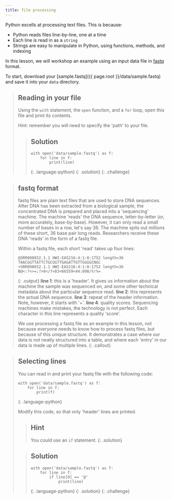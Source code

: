 ```yaml
---
title: file processing
---
```


Python excells at processing text files. This is because:

* Python reads files line-by-line, one at a time
* Each line is read in as a `string`
* Strings are easy to manipulate in Python, using functions, methods, and indexing

In this lesson, we will workshop an example using an input data file 
in [fastq](https://en.wikipedia.org/wiki/FASTQ_format) format.

To start, download your [sample.fastq]({{ page.root }}/data/sample.fastq) and 
save it into your `data` directory.

> ## Reading in your file
> 
> Using the `with` statement, the `open` function, and a `for` loop,
> open this file and print its contents.
>
> Hint: remember you will need to specify the 'path' to your file.
>
> > ## Solution
> > ~~~
> > with open('data/sample.fastq') as f:
> >     for line in f:
> >         print(line)
> > ~~~
> > {: .language-python}
> {: .solution}
{: .challenge}

> ## fastq format
> fastq files are plain text files that are used to store DNA sequences.
> After DNA has been extracted from a biological sample, the concentrated
> DNA is prepared and placed into a 'sequencing' machine. The machine
> 'reads' the DNA sequence, letter-by-letter (or, more accurately, base-by-base).
> However, it can only read a small number of bases in a row, let's say 36. 
> The machine spits out millions of these short, 36 base pair long reads. 
> Researchers receive these DNA 'reads' in the form of a fastq file. 
> 
> Within a fastq file, each short 'read' takes up four lines:
> 
> ~~~
> @SRR098032.1.1 HWI-EAS216:4:1:0:1752 length=36
> TAACGGTTATTCTGCGGTTGAGATTGTTGGGGCNGC
> +SRR098032.1.1 HWI-EAS216:4:1:0:1752 length=36
> B@<:?<>=;?>8</7<83<66559<44:898/%!%=
> ~~~
> {: .output}
> **line 1**: this is a 'header'. It gives us information about the machine
> the sample was sequenced on, and some other technical metadata about the 
> particular sequence read.
> **line 2**: this represents the actual DNA sequence. 
> **line 3**: repeat of the header information. Note, however, it starts with '+'.
> **line 4**: quality scores. Sequencing machines make mistakes, the technology is 
> not perfect. Each character in this line represents a quality 'score'. 
>
> We use processing a fastq file as an example in this lesson, not because everyone
> needs to know how to process fastq files, but because of this unique structure. 
> It demonstrates a case where our data is not neatly structured into a table, and 
> where each 'entry' in our data is made up of multiple lines.
{: .callout}

> ## Selecting lines
> 
> You can read in and print your fastq file with the following code:
> 
> ~~~
> with open('data/sample.fastq') as f:
>     for line in f:
>         print(f)
> ~~~
> {: .language-python}
> 
> Modify this code, so that only 'header' lines are printed.
>
> > ## Hint
> > You could use an `if` statement.
> {: .solution}
>
> > ## Solution
> > ~~~
> > with open('data/sample.fastq') as f:
> >     for line in f:
> >         if line[0] == '@'
> >             print(line)
> > ~~~
> > {: .language-python}
> {: .solution}
{: .challenge}
